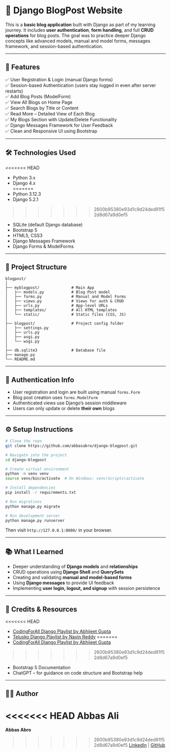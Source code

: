 # 📝 Django BlogPost Website

This is a **basic blog application** built with Django as part of my learning journey. It includes **user authentication**, **form handling**, and full **CRUD operations** for blog posts. The goal was to practice deeper Django concepts like advanced models, manual and model forms, messages framework, and session-based authentication.

---

## 🚀 Features

✅ User Registration & Login (manual Django forms)  
✅ Session-based Authentication (users stay logged in even after server restarts)  
✅ Add Blog Posts (ModelForm)  
✅ View All Blogs on Home Page  
✅ Search Blogs by Title or Content  
✅ Read More – Detailed View of Each Blog  
✅ My Blogs Section with Update/Delete Functionality  
✅ Django Messages Framework for User Feedback  
✅ Clean and Responsive UI using Bootstrap  

---

## 🛠️ Technologies Used

<<<<<<< HEAD
- Python 3.x  
- Django 4.x  
=======
- Python 3.12.3  
- Django 5.2.1  
>>>>>>> 2600b95380e93d1c9d24ded91f52d8d67a9d0ef5
- SQLite (default Django database)  
- Bootstrap 5  
- HTML5, CSS3  
- Django Messages Framework  
- Django Forms & ModelForms  

---

## 📂 Project Structure

```
blogpost/
│
├── myblogpost/              # Main App
│   ├── models.py            # Blog Post model
│   ├── forms.py             # Manual and Model Forms
│   ├── views.py             # Views for auth & CRUD
│   ├── urls.py              # App-level URLs
│   ├── templates/           # All HTML templates
│   └── static/              # Static files (CSS, JS)
│
├── blogpost/                # Project config folder
│   ├── settings.py
│   ├── urls.py
│   ├── asgi.py
│   └── wsgi.py
│
├── db.sqlite3               # Database file
├── manage.py
└── README.md
```

---

## 🔐 Authentication Info

- User registration and login are built using manual `forms.Form`
- Blog post creation uses `forms.ModelForm`
- Authenticated views use Django’s session middleware
- Users can only update or delete **their own** blogs

---

## ⚙️ Setup Instructions

```bash
# Clone the repo
git clone https://github.com/abbasabro/django-blogpost.git

# Navigate into the project
cd django-blogpost

# Create virtual environment
python -m venv venv
source venv/bin/activate  # On Windows: venv\Scripts\activate

# Install dependencies
pip install -r requirements.txt

# Run migrations
python manage.py migrate

# Run development server
python manage.py runserver
```

Then visit `http://127.0.0.1:8000/` in your browser.

---

## 📚 What I Learned

- Deeper understanding of **Django models** and **relationships**
- CRUD operations using **Django Shell** and **QuerySets**
- Creating and validating **manual and model-based forms**
- Using **Django messages** to provide UI feedback
- Implementing **user login, logout, and signup** with session persistence

---

## 🙌 Credits & Resources

<<<<<<< HEAD
- [CodingForAll Django Playlist by Abhijeet Gupta](https://www.youtube.com/playlist?list=PLgPJX9sVy92wDqVZ4F0PQ3vX_Gg6jG_9C)
- [Telusko Django Playlist by Navin Reddy](https://www.youtube.com/playlist?list=PLsyeobzWxl7q2eaJxEl5VkGF5jsxZgT0_)
=======
- [CodingForAll Django Playlist by Abhijeet Gupta]([https://www.youtube.com/playlist?list=PLgPJX9sVy92wDqVZ4F0PQ3vX_Gg6jG_9C](https://www.youtube.com/watch?v=Mezody4yiXw&list=PLVBKjEIdL9bvCdI4l1Emvbezv10GjUaLk))
>>>>>>> 2600b95380e93d1c9d24ded91f52d8d67a9d0ef5
- Bootstrap 5 Documentation  
- ChatGPT – for guidance on code structure and Bootstrap help

---

## 🧑‍💻 Author

<<<<<<< HEAD
**Abbas Ali**  
=======
**Abbas Abro**  
>>>>>>> 2600b95380e93d1c9d24ded91f52d8d67a9d0ef5
[LinkedIn](https://www.linkedin.com/in/abro-abbas/) | [GitHub](https://github.com/abbasabro)
